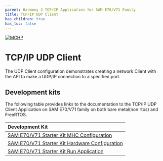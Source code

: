 ```yaml
---
parent: Harmony 3 TCP/IP Application for SAM E70/V71 Family
title: TCP/IP UDP Client
has_children: true
has_toc: false
---
```

[![MCHP](https://www.microchip.com/ResourcePackages/Microchip/assets/dist/images/logo.png)](https://www.microchip.com)

# TCP/IP UDP Client

The UDP Client configuration demonstrates creating a network Client with the API to make a UDP/IP connection to a specified port.

## Development kits
The following table provides links to the documentation to the TCP/IP UDP Client Application on SAM E70/V71 family on both bare metal(non rtos) and FreeRTOS.


| Development Kit |
|:---------|
|[SAM E70/V71 Starter Kit MHC Configuration](docs/readme_mhc_configuration.md) |
|[SAM E70/V71 Starter Kit Hardware Configuration](docs/readme_hardware_configuration.md) |
|[SAM E70/V71 Starter Kit Run Application](docs/readme_run_application.md) |
